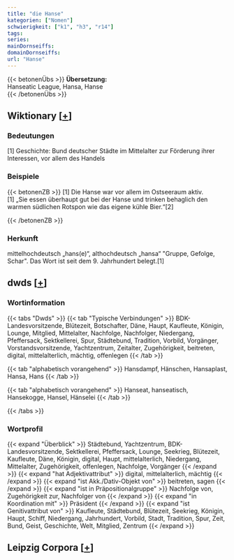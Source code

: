 ```yaml
---
title: "die Hanse"
kategorien: ["Nomen"]
schwierigkeit: ["k1", "h3", "r14"]
tags:
series:
mainDornseiffs:
domainDornseiffs:
url: "Hanse"
---
```


{{< betonenÜbs >}}
**Übersetzung:**  
Hanseatic League, Hansa, Hanse  
{{< /betonenÜbs >}}

## Wiktionary [[+](https://de.wiktionary.org/wiki/Hanse)]

### Bedeutungen
[1] Geschichte: Bund deutscher Städte im Mittelalter zur Förderung ihrer Interessen, vor allem des Handels  

### Beispiele
{{< betonenZB >}}
[1] Die Hanse war vor allem im Ostseeraum aktiv.  
[1] „Sie essen überhaupt gut bei der Hanse und trinken behaglich den warmen südlichen Rotspon wie das eigene kühle Bier.“[2]  

{{< /betonenZB >}}
### Herkunft
mittelhochdeutsch „hans(e)“, althochdeutsch „hansa“ "Gruppe, Gefolge, Schar". Das Wort ist seit dem 9. Jahrhundert belegt.[1]  



## dwds [[+](https://www.dwds.de/wb/Hanse)]

### Wortinformation
{{< tabs "Dwds" >}}
{{< tab "Typische Verbindungen" >}}
BDK-Landesvorsitzende, Blütezeit, Botschafter, Däne, Haupt, Kaufleute, Königin, Lounge, Mitglied, Mittelalter, Nachfolge, Nachfolger, Niedergang, Pfeffersack, Sektkellerei, Spur, Städtebund, Tradition, Vorbild, Vorgänger, Vorstandsvorsitzende, Yachtzentrum, Zeitalter, Zugehörigkeit, beitreten, digital, mittelalterlich, mächtig, offenlegen
{{< /tab >}}

{{< tab "alphabetisch vorangehend" >}}
Hansdampf, Hänschen, Hansaplast, Hansa, Hans
{{< /tab >}}

{{< tab "alphabetisch vorangehend" >}}
Hanseat, hanseatisch, Hansekogge, Hansel, Hänselei
{{< /tab >}}

{{< /tabs >}}

### Wortprofil
{{< expand "Überblick" >}} Städtebund, Yachtzentrum, BDK-Landesvorsitzende, Sektkellerei, Pfeffersack, Lounge, Seekrieg, Blütezeit, Kaufleute, Däne, Königin, digital, Haupt, mittelalterlich, Niedergang, Mittelalter, Zugehörigkeit, offenlegen, Nachfolge, Vorgänger {{< /expand >}}
{{< expand "hat Adjektivattribut" >}} digital, mittelalterlich, mächtig {{< /expand >}}
{{< expand "ist Akk./Dativ-Objekt von" >}} beitreten, sagen {{< /expand >}}
{{< expand "ist in Präpositionalgruppe" >}} Nachfolge von, Zugehörigkeit zur, Nachfolger von {{< /expand >}}
{{< expand "in Koordination mit" >}} Präsident {{< /expand >}}
{{< expand "ist Genitivattribut von" >}} Kaufleute, Städtebund, Blütezeit, Seekrieg, Königin, Haupt, Schiff, Niedergang, Jahrhundert, Vorbild, Stadt, Tradition, Spur, Zeit, Bund, Geist, Geschichte, Welt, Mitglied, Zentrum {{< /expand >}}

## Leipzig Corpora [[+](https://corpora.uni-leipzig.de/en/res?word=Hanse&corpusId=deu_newscrawl-public_2018)]

